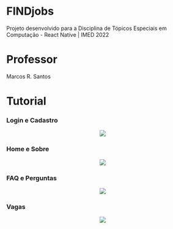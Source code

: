 # FINDjobs

Projeto desenvolvido para a Disciplina de Tópicos Especiais em Computação - React Native | IMED 2022

# Professor
Marcos R. Santos

# Tutorial

### Login e Cadastro
<div align="center">
  <img src="https://user-images.githubusercontent.com/67520671/174682968-061333f4-abf3-416d-83b9-ea0650f28f28.png" />
</div>


### Home e Sobre
<div align="center">
  <img src="https://user-images.githubusercontent.com/67520671/174682966-9cd8f636-50d6-4b72-b8a3-440d7325a70c.png" />
</div>


### FAQ e Perguntas
<div align="center">
  <img src="https://user-images.githubusercontent.com/67520671/174682963-bcf39ee6-3d75-4b57-9dde-665611dea36e.png" />
</div>

### Vagas
<div align="center">
  <img src="https://user-images.githubusercontent.com/67520671/174682969-cbadddc2-1b82-4706-ba1b-1170c0e5e1fb.png" />
</div>
